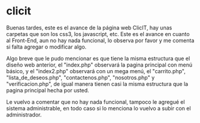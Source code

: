 # clicit

Buenas tardes, este es el avance de la página web ClicIT, hay unas carpetas que son los css3, los javascript, etc. Este es el avance en cuanto al Front-End, aun no hay nada funcional, lo observa por favor y me comenta si falta agregar o modificar algo.

Algo breve que le pudo mencionar es que tiene la misma estructura que el diseño web anterior, el "index.php" observará la pagina principal con menú básico, y el "index2.php" observará con un mega menú, el "carrito.php", "lista_de_deseos.php", "contactenos.php", "nosotros.php" y "verificacion.php", de igual manera tienen casi la misma estructura que la pagina principal hecha por usted.

Le vuelvo a comentar que no hay nada funcional, tampoco le agregué el sistema administrable, en todo caso si lo menciona lo vuelvo a subir con el administrador.
